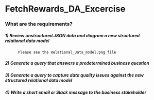 # FetchRewards_DA_Excercise

### What are the requirements?

##### 1) Review unstructured JSON data and diagram a new structured relational data model
          Please see the Relational_Data_model.png file
##### 2) Generate a query that answers a predetermined business question
##### 3) Generate a query to capture data quality issues against the new structured relational data model
##### 4) Write a short email or Slack message to the business stakeholder
